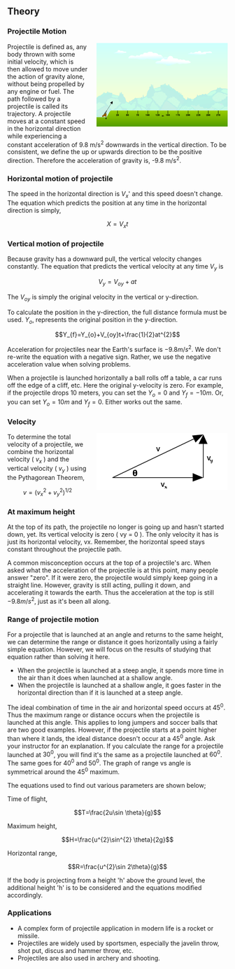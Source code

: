 ## Theory

### Projectile Motion


<div style="float: right; margin-left: 20px;"> <img src="./images/figure1.jpg" alt="Figure 1" style="max-width: 300px; height: auto;"> <p style="text-align: center; font-size: smaller; font-style: italic;"></p> </div>

Projectile is defined as, any body thrown with some initial velocity, which is then allowed to move under the action of gravity alone, without being propelled by any engine or fuel. The path followed by a projectile is called its trajectory. A projectile moves at a constant speed in the horizontal direction while experiencing a constant acceleration of 9.8 m/s<sup>2</sup> downwards in the vertical direction. To be consistent, we define the up or upwards direction to be the positive direction. Therefore the acceleration of gravity is, -9.8 m/s<sup>2</sup>.

### Horizontal motion of projectile
 

The speed in the horizontal direction is $V_{x}$' and this speed doesn't change. The equation which predicts the position at any time in the horizontal direction is simply,

$$X=V_{x}t$$

### Vertical motion of projectile
 

Because gravity has a downward pull, the vertical velocity changes constantly. The equation that predicts the vertical velocity at any time $V_{y}$ is

$$V_{y}=V_{oy}+at$$

The $V_{oy}$ is simply the original velocity in the vertical or y-direction.

To calculate the position in the y-direction, the full distance formula must be used. $Y_{o}$, represents the original position in the y-direction.

$$Y_{f}=Y_{o}+V_{oy}t+\frac{1}{2}at^{2}$$

Acceleration for projectiles near the Earth's surface is $-9.8 m/s^{2}$. We don't re-write the equation with a negative sign.  Rather, we use the negative acceleration value when solving problems.
 
When a projectile is launched horizontally  a ball rolls off a table, a car runs off the edge of a cliff, etc.  Here the original y-velocity is zero. For example, if the projectile drops 10 meters, you can set the $Y_{o} = 0$ and $Y_{f} = -10 m$. Or, you can set $Y_{o} = 10 m$ and $Y_{f} = 0$. Either works out the same.

 

### Velocity
 
<div style="float: right; margin-left: 20px;"> <img src="./images/figure2.jpg" alt="Figure 1" style="max-width: 300px; height: auto;"> <p style="text-align: center; font-size: smaller; font-style: italic;"></p> </div>


To determine the total velocity of a projectile, we combine the horizontal velocity
( $v_{x}$ ) and the vertical velocity ( $v_{y}$ ) using the Pythagorean Theorem,

$$v=(v_{x}^{2}+v_{y}^{2})^{1/2}$$


### At maximum height

 

At the top of its path, the projectile no longer is going up and hasn't started down, yet. Its vertical velocity is zero ( vy = 0 ). The only velocity it has is just its horizontal velocity, vx. Remember, the horizontal speed stays constant throughout the projectile path.

A common misconception occurs at the top of a projectile's arc. When asked what the acceleration of the projectile is at this point, many people answer "zero". If it were zero, the projectile would simply keep going in a straight line. However, gravity is still acting, pulling it down, and accelerating it towards the earth. Thus the acceleration at the top is still $-9.8 m/s^{2}$, just as it's been all along.

 

### Range of projectile motion
 

For a projectile that is launched at an angle and returns to the same height, we can determine the range or distance it goes horizontally using a fairly simple equation. However, we will focus on the results of studying that equation rather than solving it here.

- When the projectile is launched at a steep angle, it spends more time in the air than it does when launched at a shallow angle.
- When the projectile is launched at a shallow angle, it goes faster in the horizontal direction than if it is launched at a steep angle.
 

The ideal combination of time in the air and horizontal speed occurs at $45^{0}$. Thus the maximum range or distance occurs when the projectile is launched at this angle. This applies to long jumpers and soccer balls that are two good examples. However, if the projectile starts at a point higher than where it lands, the ideal distance doesn't occur at a $45^{0}$ angle. Ask your instructor for an explanation. If you calculate the range for a projectile launched at $30^{0}$, you will find it's the same as a projectile launched at $60^{0}$. The same goes for $40^{0}$ and $50^{0}$. The graph of range vs angle is symmetrical around the $45^{0}$ maximum.

The equations used to find out various parameters are shown below;

Time of flight, 

$$T=\frac{2u\sin \theta}{g}$$

Maximum height,

$$H=\frac{u^{2}\sin^{2} \theta}{2g}$$

Horizontal range,

$$R=\frac{u^{2}\sin 2\theta}{g}$$

If the body is projecting from a height 'h' above the ground level, the additional height 'h' is to be considered and the equations modified accordingly.


### Applications
- A complex form of projectile application in modern life  is a rocket or missile.
- Projectiles are widely used by sportsmen, especially the javelin throw, shot put, discus and hammer throw, etc.
- Projectiles are also used in  archery and shooting.
